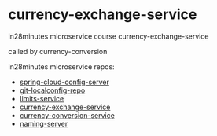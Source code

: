 # currency-exchange-service
in28minutes microservice course currency-exchange-service

called by currency-conversion

in28minutes microservice repos:
- [spring-cloud-config-server](https://github.com/lukewaldron87/spring-cloud-config-server)
- [git-localconfig-repo](https://github.com/lukewaldron87/git-localconfig-repo)
- [limits-service](https://github.com/lukewaldron87/limits-service)
- [currency-exchange-service](https://github.com/lukewaldron87/currency-exchange-service)
- [currency-conversion-service](https://github.com/lukewaldron87/currency-conversion-service)
- [naming-server](https://github.com/lukewaldron87/naming-server)
